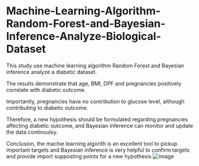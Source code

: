 # Machine-Learning-Algorithm-Random-Forest-and-Bayesian-Inference-Analyze-Biological-Dataset

This study use machine learning algorithm Random Forest and Bayesian inference analyze a diabetic dataset.

The results demonstrate that age, BMI, DPF and pregnancies positively correlate with diabetic outcome.

Importantly, pregnancies  have no contribution to glucose level, although contributing to diabetic outcome.

Therefore, a new hypothesis should be formulated regarding pregnancies affecting diabetic outcome, and Bayesian inference can monitor and update the data continoulsy.

Conclusion, the machie learning algorith is an excellent tool to pickup important targets and Bayesian inference is very helpful to confirm targets and provide import supposting points for a new hypothesis 
![image](https://github.com/GregWang1/Machine-Learning-Algorithm-Random-Forest-and-Bayesian-Inference-Analyze-Biological-Dataset/assets/143149925/89d1b8d8-aa26-423a-931f-1d7366b2d3b8)
